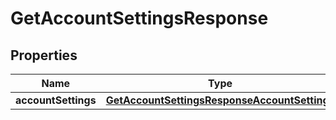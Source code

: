 

# GetAccountSettingsResponse


## Properties

| Name | Type | Description | Notes |
|------------ | ------------- | ------------- | -------------|
|**accountSettings** | [**GetAccountSettingsResponseAccountSettings**](GetAccountSettingsResponseAccountSettings.md) |  |  [optional] |



